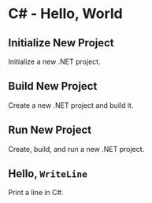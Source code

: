 # C# - Hello, World

## Initialize New Project
Initialize a new .NET project.

## Build New Project
Create a new .NET project and build it.

## Run New Project
Create, build, and run a new .NET project.

## Hello, `WriteLine`
Print a line in C#.
